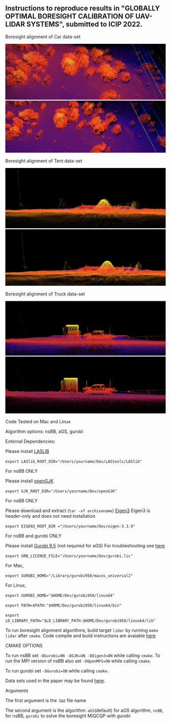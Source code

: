 Instructions to reproduce results in "GLOBALLY OPTIMAL BORESIGHT CALIBRATION OF UAV-LIDAR SYSTEMS", submitted to ICIP 2022.
-------
Boresight alignment of Car data-set

<img src="https://raw.githubusercontent.com/coin-or/Gravity/Align/data_sets/LiDAR/Cars_before.png" style="max-width:100%;"/>
<img src="https://raw.githubusercontent.com/coin-or/Gravity/Align/data_sets/LiDAR/Cars_after.png" style="max-width:100%;"/>

Boresight alignment of Tent data-set

<img src="https://raw.githubusercontent.com/coin-or/Gravity/Align/data_sets/LiDAR/Tent_before.png" style="max-width:100%;"/>
<img src="https://raw.githubusercontent.com/coin-or/Gravity/Align/data_sets/LiDAR/Tent_after.png" style="max-width:100%;"/>

Boresight alignment of Truck data-set

<img src="https://raw.githubusercontent.com/coin-or/Gravity/Align/data_sets/LiDAR/Truck_before.png" style="max-width:100%;"/>
<img src="https://raw.githubusercontent.com/coin-or/Gravity/Align/data_sets/LiDAR/Truck_after.png" style="max-width:100%;"/>

Code Tested on Mac and Linux

Algorithm options: nsBB, aGS, gurobi

External Dependencies:

Please install [LASLIB](https://github.com/LAStools/LAStools)

`export LASlib_ROOT_DIR="/Users/yourname/Dev/LAStools/LASlib"`

For nsBB ONLY

Please install [openGJK](https://github.com/MattiaMontanari/openGJK) 

`export GJK_ROOT_DIR="/Users/yourname/Dev/openGJK"`

For nsBB ONLY

Please download and extract (`tar -xf archivename`) [Eigen3](https://gitlab.com/libeigen/eigen/-/releases/3.3.9) Eigen3 is header-only and does not need installation 

`export EIGEN3_ROOT_DIR ="/Users/yourname/Dev/eigen-3.3.9"`

For nsBB and gurobi ONLY

Please install [Gurobi 9.5](https://www.gurobi.com/) (not required for aGS) For troubleshooting see [here](https://support.gurobi.com/hc/en-us/articles/360039093112-How-do-I-resolve-undefined-reference-errors-while-linking-Gurobi-in-C-)

`export GRB_LICENSE_FILE="/Users/yourname/Dev/gurobi.lic"`

For Mac,

`export GUROBI_HOME="/Library/gurobi950/macos_universal2"`

For Linux,

`export GUROBI_HOME="$HOME/Dev/gurobi950/linux64"`

`export PATH=$PATH:"$HOME/Dev/gurobi950/linux64/bin"`   

`export LD_LIBRARY_PATH="$LD_LIBRARY_PATH:$HOME/Dev/gurobi950/linux64/lib"`


To run boresight alignment algorithms, build target `lidar` by running `make lidar` after `cmake`. Code compile and build instructions are avaiable [here](https://github.com/coin-or/Gravity/blob/Align/README.md)

CMAKE OPTIONS

To run nsBB set `-DGurobi=ON -DGJK=ON -DEigen3=ON` while calling `cmake`. To run the MPI version of nsBB also set `-DOpenMPI=ON` while calling `cmake`. 

To run gurobi set `-DGurobi=ON` while calling `cmake`. 

Data sets used in the paper may be found [here](https://github.com/coin-or/Gravity/tree/Align/data_sets/LiDAR).

Arguments

The first argument is the .laz file name

The second argument is the algorithm: `aGS`(default) for aGS algorithm, `nsBB`, for nsBB, `gurobi` to solve the boresight MIQCQP with gurobi


